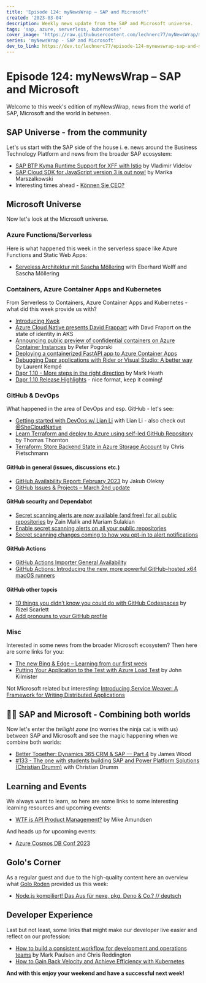 ```yaml
---
title: 'Episode 124: myNewsWrap – SAP and Microsoft'
created: '2023-03-04'
description: Weekly news update from the SAP and Microsoft universe.
tags: 'sap, azure, serverless, kubernetes'
cover_image: 'https://raw.githubusercontent.com/lechnerc77/myNewsWrap/main/episodes/cover-images/episode124small.png'
series: 'myNewsWrap - SAP and Microsoft'
dev_to_link: https://dev.to/lechnerc77/episode-124-mynewswrap-sap-and-microsoft-4325
---
```


# Episode 124: myNewsWrap – SAP and Microsoft

Welcome to this week's edition of myNewsWrap, news from the world of SAP, Microsoft and the world in between.

## SAP Universe - from the community

Let's us start with the SAP side of the house i. e. news around the Business Technology Platform and news from the broader SAP ecosystem:

* [SAP BTP Kyma Runtime Support for XFF with Istio](https://blogs.sap.com/2023/03/01/sap-btp-kyma-runtime-support-for-xff-with-istio/) by Vladimir Videlov
* [SAP Cloud SDK for JavaScript version 3 is out now!](https://blogs.sap.com/2023/03/02/sap-cloud-sdk-version-3/) by Marika Marszalkowski
* Interesting times ahead - [Können Sie CEO?](https://e-3.de/koennen-sie-ceo)

## Microsoft Universe

Now let's look at the Microsoft universe.

### Azure Functions/Serverless

Here is what happened this week in the serverless space like Azure Functions and Static Web Apps:

* [Serveless Architektur mit Sascha Möllering](https://www.youtube.com/live/PN6Tj_9JOGk?feature=share) with Eberhard Wolff and Sascha Möllering

### Containers, Azure Container Apps and Kubernetes

From Serverless to Containers, Azure Container Apps and Kubernetes - what did this week provide us with?

* [Introducing Kwok](https://www.kubernetes.dev/blog/2023/03/01/introducing-kwok/)
* [Azure Cloud Native presents David Frappart](https://www.youtube.com/live/fIkDR_bN3bc?feature=share) with Davd Fraport on the state of identity in AKS
* [Announcing public preview of confidential containers on Azure Container Instances](https://techcommunity.microsoft.com/t5/apps-on-azure-blog/announcing-public-preview-of-confidential-containers-on-azure/ba-p/3755623?WT.mc_id=AZ-MVP-5004195) by Peter Pogorski
* [Deploying a containerized FastAPI app to Azure Container Apps](https://blog.pamelafox.org/2023/03/deploying-containerized-fastapi-app-to.html)
* [Debugging Dapr applications with Rider or Visual Studio: A better way](https://laurentkempe.com/2023/02/27/debugging-dapr-applications-with-rider-or-visual-studio-a-better-way/) by Laurent Kempé
* [Dapr 1.10 - More steps in the right direction](https://markheath.net/post/dapr-1-10) by Mark Heath
* [Dapr 1.10 Release Highlights](https://youtu.be/SZVNp9bWEu4) - nice format, keep it coming!

### GitHub & DevOps

What happened in the area of DevOps and esp. GitHub - let's see:

* [Getting started with DevOps w/ Lian Li](https://www.youtube.com/live/fpglhplg-to?feature=share) with Lian Li - also check out [@SheCloudNative](https://twitter.com/SheCloudNative)
* [Learn Terraform and deploy to Azure using self-led GitHub Repository](https://thomasthornton.cloud/2023/03/01/learn-terraform-and-deploy-to-azure-using-self-led-github-repository/) by Thomas Thornton
* [Terraform: Store Backend State in Azure Storage Account](https://build5nines.com/terraform-store-backend-state-in-azure-storage-account/) by Chris Pietschmann

#### GitHub in general (issues, discussions etc.)

* [GitHub Availability Report: February 2023](https://github.blog/2023-03-01-github-availability-report-february-2023/) by Jakub Oleksy
* [GitHub Issues & Projects – March 2nd update](https://github.blog/changelog/2023-03-02-github-issues-projects-march-2nd-update/)

#### GitHub security and Dependabot

* [Secret scanning alerts are now available (and free) for all public repositories](https://github.blog/2023-02-28-secret-scanning-alerts-are-now-available-and-free-for-all-public-repositories/) by Zain Malik and Mariam Sulakian
* [Enable secret scanning alerts on all your public repositories](https://github.blog/changelog/2023-02-28-enable-secret-scanning-alerts-on-all-your-public-repositories/)
* [Secret scanning changes coming to how you opt-in to alert notifications](https://github.blog/changelog/2023-03-03-secret-scanning-changes-coming-to-how-you-opt-in-to-alert-notifications/)

#### GitHub Actions

* [GitHub Actions Importer General Availability](https://github.blog/changelog/2023-03-01-github-actions-importer-general-availability/)
* [GitHub Actions: Introducing the new, more powerful GitHub-hosted x64 macOS runners](https://github.blog/changelog/2023-03-01-github-actions-introducing-the-new-more-powerful-github-hosted-x64-macos-runners/)

#### GitHub other topcis

* [10 things you didn’t know you could do with GitHub Codespaces](https://github.blog/2023-02-28-10-things-you-didnt-know-you-could-do-with-github-codespaces/) by Rizel Scarlett
* [Add pronouns to your GitHub profile](https://github.blog/changelog/2023-03-01-add-pronouns-to-your-github-profile/)

### Misc

Interested in some news from the broader Microsoft ecosystem? Then here are some links for you:

* [The new Bing & Edge – Learning from our first week](https://blogs.bing.com/search/february-2023/The-new-Bing-Edge-%E2%80%93-Learning-from-our-first-week)
* [Putting Your Application to the Test with Azure Load Test](https://www.blueboxes.co.uk/putting-your-application-to-the-test-with-azure-load-test) by John Kilmister

Not Microsoft related but interesting: [Introducing Service Weaver: A Framework for Writing Distributed Applications](https://opensource.googleblog.com/2023/03/introducing-service-weaver-framework-for-writing-distributed-applications.html)

## 🐱‍👤 SAP and Microsoft - Combining both worlds

Now let's enter the _twilight zone_ (no worries the ninja cat is with us) between SAP and Microsoft and see the magic happening when we combine both worlds:

* [Better Together: Dynamics 365 CRM & SAP — Part 4](https://switchedon.bowdark.com/better-together-dynamics-365-crm-sap-part-4-a832f57c6ae7) by James Wood
* [#133 - The one with students building SAP and Power Platform Solutions (Christian Drumm)](https://youtu.be/wGjWrLglueA) with Christian Drumm

## Learning and Events

We always want to learn, so here are some links to some interesting learning resources and upcoming events:

* [WTF is API Product Management?](https://blog.container-solutions.com/wtf-is-api-product-management?utm_source=twitter&utm_medium=social&utm_campaign=newsletter) by Mike Amundsen

And heads up for upcoming events:

* [Azure Cosmos DB Conf 2023](https://learn.microsoft.com/events/learn-events/azure-cosmos-db-conf-2023/)

## Golo's Corner

As a regular guest and due to the high-quality content here an overview what [Golo Roden](https://twitter.com/goloroden) provided us this week:

* [Node.js kompiliert! Das Aus für nexe, pkg, Deno & Co.? // deutsch](https://youtu.be/6ThplMUASJA)

## Developer Experience

Last but not least, some links that might make our developer live easier and reflect on our profession:

* [How to build a consistent workflow for development and operations teams](https://github.blog/2023-02-28-how-to-build-a-consistent-workflow-for-development-and-operations-teams/) by Mark Paulsen and Chris Reddington
* [How to Gain Back Velocity and Achieve Efficiency with Kubernetes](https://youtu.be/lwV3xRn2WyY)

**And with this enjoy your weekend and have a successful next week!**
